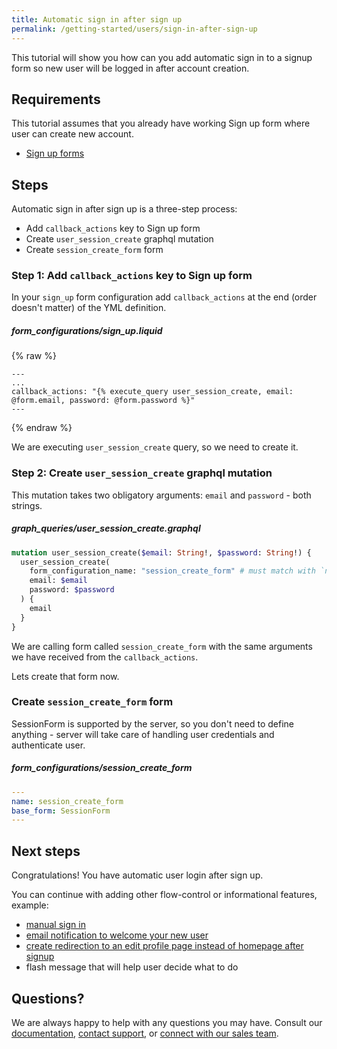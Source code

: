 ```yaml
---
title: Automatic sign in after sign up
permalink: /getting-started/users/sign-in-after-sign-up
---
```


This tutorial will show you how can you add automatic sign in to a signup form so new user will be logged in after account creation.

## Requirements

This tutorial assumes that you already have working Sign up form where user can create new account.

* [Sign up forms](./sign-up-forms)

## Steps

Automatic sign in after sign up is a three-step process:

* Add `callback_actions` key to Sign up form
* Create `user_session_create` graphql mutation
* Create `session_create_form` form

### Step 1: Add `callback_actions` key to Sign up form

In your `sign_up` form configuration add `callback_actions` at the end (order doesn't matter) of the YML definition.

##### form_configurations/sign_up.liquid

{% raw %}

```liquid
---
...
callback_actions: "{% execute_query user_session_create, email: @form.email, password: @form.password %}"
---
```

{% endraw %}

We are executing `user_session_create` query, so we need to create it.

### Step 2: Create `user_session_create` graphql mutation

This mutation takes two obligatory arguments: `email` and `password` - both strings.

##### graph_queries/user_session_create.graphql

```graphql
mutation user_session_create($email: String!, $password: String!) {
  user_session_create(
    form_configuration_name: "session_create_form" # must match with `name` of your form
    email: $email
    password: $password
  ) {
    email
  }
}
```

We are calling form called `session_create_form` with the same arguments we have received from the `callback_actions`.

Lets create that form now.

### Create `session_create_form` form

SessionForm is supported by the server, so you don't need to define anything - server will take care of handling user credentials and authenticate user.

##### form_configurations/session_create_form

```yml
---
name: session_create_form
base_form: SessionForm
---
```

## Next steps

Congratulations! You have automatic user login after sign up.

You can continue with adding other flow-control or informational features, example:

* [manual sign in](./authentication)
* [email notification to welcome your new user](../notifications/emails)
* [create redirection to an edit profile page instead of homepage after signup](../pages/redirects)
* flash message that will help user decide what to do

## Questions?

We are always happy to help with any questions you may have. Consult our [documentation](/), [contact support](), or [connect with our sales team]().
